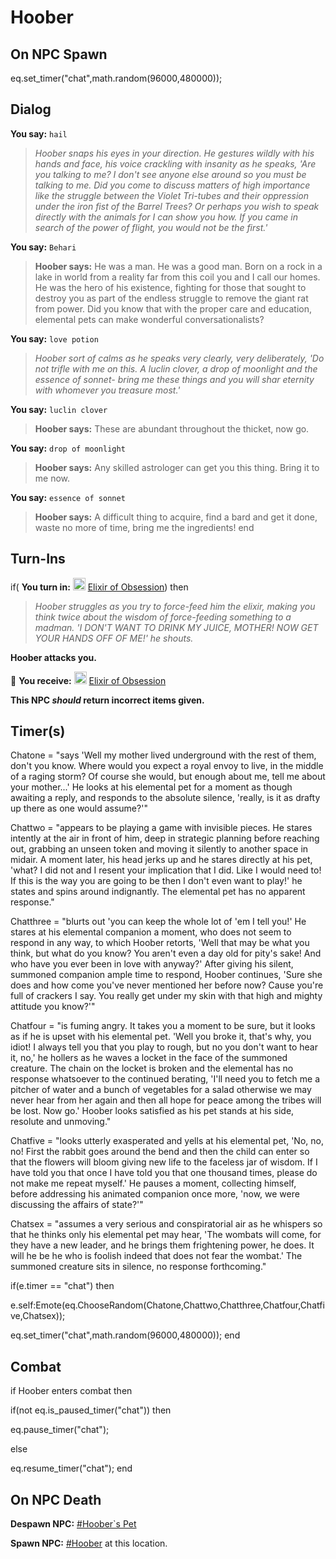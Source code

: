 # Hoober
## On NPC Spawn

eq.set_timer("chat",math.random(96000,480000));
## Dialog

**You say:** `hail`



>*Hoober snaps his eyes in your direction. He gestures wildly with his hands and face, his voice crackling with insanity as he speaks, 'Are you talking to me? I don't see anyone else around so you must be talking to me. Did you come to discuss matters of high importance like the struggle between the Violet Tri-tubes and their oppression under the iron fist of the Barrel Trees? Or perhaps you wish to speak directly with the animals for I can show you how. If you came in search of the power of flight, you would not be the first.'*

**You say:** `Behari`



>**Hoober says:** He was a man. He was a good man. Born on a rock in a lake in world from a reality far from this coil you and I call our homes. He was the hero of his existence, fighting for those that sought to destroy you as part of the endless struggle to remove the giant rat from power. Did you know that with the proper care and education, elemental pets can make wonderful conversationalists?

**You say:** `love potion`



>*Hoober sort of calms as he speaks very clearly, very deliberately, 'Do not trifle with me on this. A luclin clover, a drop of moonlight and the essence of sonnet- bring me these things and you will shar eternity with whomever you treasure most.'*

**You say:** `luclin clover`



>**Hoober says:** These are abundant throughout the thicket, now go.

**You say:** `drop of moonlight`



>**Hoober says:** Any skilled astrologer can get you this thing. Bring it to me now.

**You say:** `essence of sonnet`



>**Hoober says:** A difficult thing to acquire, find a bard and get it done, waste no more of time, bring me the ingredients!
end

## Turn-Ins





if( **You turn in:** <img style="background:url(/static/icons/blank_slot.gif);width:20px;height:20px;" src="/static/icons/item_1153.png" alt="" /> <a
                                href="/item/5994" data-url="5994" class="tooltip-link link">Elixir of Obsession</a>) then


>*Hoober struggles as you try to force-feed him the elixir, making you think twice about the wisdom of force-feeding something to a madman. 'I DON'T WANT TO DRINK MY JUICE, MOTHER! NOW GET YOUR HANDS OFF OF ME!' he shouts.*


**Hoober attacks you.**


 &#127873; **You receive:**  <img style="background:url(/static/icons/blank_slot.gif);width:20px;height:20px;" src="/static/icons/item_1153.png" alt="" /> <a
                                href="/item/5994" data-url="5994" class="tooltip-link link">Elixir of Obsession</a> 

 

**This NPC *should* return incorrect items given.**

## Timer(s)

Chatone = "says 'Well my mother lived underground with the rest of them, don't you know.  Where would you expect a royal envoy to live, in the middle of a raging storm?  Of course she would, but enough about me, tell me about your mother...'  He looks at his elemental pet for a moment as though awaiting a reply, and responds to the absolute silence, 'really, is it as drafty up there as one would assume?'"

Chattwo = "appears to be playing a game with invisible pieces.  He stares intently at the air in front of him, deep in strategic planning before reaching out, grabbing an unseen token and moving it silently to another space in midair.  A moment later, his head jerks up and he stares directly at his pet, 'what?  I did not and I resent your implication that I did.  Like I would need to!  If this is the way you are going to be then I don't even want to play!' he states and spins around indignantly.  The elemental pet has no apparent response."

Chatthree = "blurts out 'you can keep the whole lot of 'em I tell you!'  He stares at his elemental companion a moment, who does not seem to respond in any way, to which Hoober retorts, 'Well that may be what you think, but what do you know?  You aren't even a day old for pity's sake!  And who have you ever been in love with anyway?'  After giving his silent, summoned companion ample time to respond, Hoober continues, 'Sure she does and how come you've never mentioned her before now?  Cause you're full of crackers I say.  You really get under my skin with that high and mighty attitude you know?'"

Chatfour = "is fuming angry.  It takes you a moment to be sure, but it looks as if he is upset with his elemental pet.  'Well you broke it, that's why, you idiot!  I always tell you that you play to rough, but no you don't want to hear it, no,' he hollers as he waves a locket in the face of the summoned creature.  The chain on the locket is broken and the elemental has no response whatsoever to the continued berating, 'I'll need you to fetch me a pitcher of water and a bunch of vegetables for a salad otherwise we may never hear from her again and then all hope for peace among the tribes will be lost.  Now go.'  Hoober looks satisfied as his pet stands at his side, resolute and unmoving."

Chatfive = "looks utterly exasperated and yells at his elemental pet, 'No, no, no!  First the rabbit goes around the bend and then the child can enter so that the flowers will bloom giving new life to the faceless jar of wisdom.  If I have told you that once I have told you that one thousand times, please do not make me repeat myself.'  He pauses a moment, collecting himself, before addressing his animated companion once more, 'now, we were discussing the affairs of state?'"

Chatsex = "assumes a very serious and conspiratorial air as he whispers so that he thinks only his elemental pet may hear, 'The wombats will come, for they have a new leader, and he brings them frightening power, he does.  It will he be he who is foolish indeed that does not fear the wombat.'  The summoned creature sits in silence, no response forthcoming."

if(e.timer == "chat") then


e.self:Emote(eq.ChooseRandom(Chatone,Chattwo,Chatthree,Chatfour,Chatfive,Chatsex));


eq.set_timer("chat",math.random(96000,480000));
end

## Combat

if Hoober enters combat  then


if(not eq.is_paused_timer("chat")) then



eq.pause_timer("chat");


else


eq.resume_timer("chat");
end

## On NPC Death

**Despawn NPC:**  [\#Hoober\`s Pet](/npc/172010)

**Spawn NPC:**  [\#Hoober](/npc/172012) at this location.